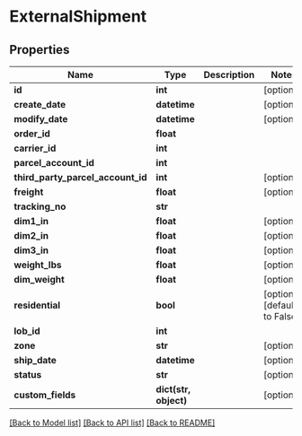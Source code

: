 # ExternalShipment

## Properties
Name | Type | Description | Notes
------------ | ------------- | ------------- | -------------
**id** | **int** |  | [optional] 
**create_date** | **datetime** |  | [optional] 
**modify_date** | **datetime** |  | [optional] 
**order_id** | **float** |  | 
**carrier_id** | **int** |  | 
**parcel_account_id** | **int** |  | 
**third_party_parcel_account_id** | **int** |  | [optional] 
**freight** | **float** |  | [optional] 
**tracking_no** | **str** |  | 
**dim1_in** | **float** |  | [optional] 
**dim2_in** | **float** |  | [optional] 
**dim3_in** | **float** |  | [optional] 
**weight_lbs** | **float** |  | [optional] 
**dim_weight** | **float** |  | [optional] 
**residential** | **bool** |  | [optional] [default to False]
**lob_id** | **int** |  | 
**zone** | **str** |  | [optional] 
**ship_date** | **datetime** |  | [optional] 
**status** | **str** |  | [optional] 
**custom_fields** | **dict(str, object)** |  | [optional] 

[[Back to Model list]](../README.md#documentation-for-models) [[Back to API list]](../README.md#documentation-for-api-endpoints) [[Back to README]](../README.md)


